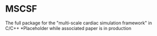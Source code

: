 # MSCSF
The full package for the "multi-scale cardiac simulation framework" in C/C++
\*Placeholder while associated paper is in production

